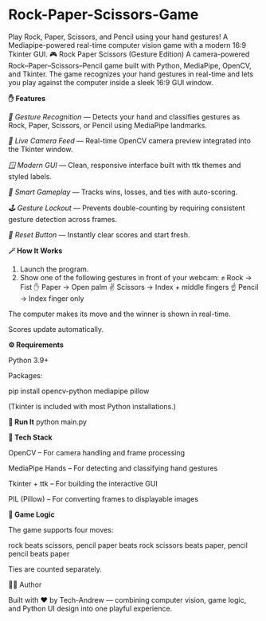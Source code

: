# Rock-Paper-Scissors-Game
Play Rock, Paper, Scissors, and Pencil using your hand gestures! 
A Mediapipe-powered real-time computer vision game with a modern 16:9 Tkinter GUI.
🎮 Rock Paper Scissors (Gesture Edition)
A camera-powered Rock–Paper–Scissors–Pencil game built with Python, MediaPipe, OpenCV, and Tkinter.
The game recognizes your hand gestures in real-time and lets you play against the computer inside a sleek 16:9 GUI window.

**✋ Features**

_🧠 Gesture Recognition_ — Detects your hand and classifies gestures as Rock, Paper, Scissors, or Pencil using MediaPipe landmarks.

_🎥 Live Camera Feed_ — Real-time OpenCV camera preview integrated into the Tkinter window.

_🪟 Modern GUI_ — Clean, responsive interface built with ttk themes and styled labels.

_🧩 Smart Gameplay_ — Tracks wins, losses, and ties with auto-scoring.

_🕹️ Gesture Lockout_ — Prevents double-counting by requiring consistent gesture detection across frames.

_🧼 Reset Button_ — Instantly clear scores and start fresh.

**🪄 How It Works**
1. Launch the program.
2. Show one of the following gestures in front of your webcam:
✊ Rock → Fist
✋ Paper → Open palm
✌️ Scissors → Index + middle fingers
☝️ Pencil → Index finger only

The computer makes its move and the winner is shown in real-time.

Scores update automatically.

**⚙️ Requirements**

Python 3.9+

Packages:

pip install opencv-python mediapipe pillow


(Tkinter is included with most Python installations.)

**🚀 Run It**
python main.py

**🧩 Tech Stack**

OpenCV – For camera handling and frame processing

MediaPipe Hands – For detecting and classifying hand gestures

Tkinter + ttk – For building the interactive GUI

PIL (Pillow) – For converting frames to displayable images

**🧠 Game Logic**

The game supports four moves:

rock     beats scissors, pencil
paper    beats rock
scissors beats paper, pencil
pencil   beats paper


Ties are counted separately.

🧑‍💻 Author

Built with ❤️ by Tech-Andrew — combining computer vision, game logic, and Python UI design into one playful experience.

